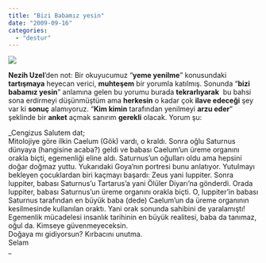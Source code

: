 ```yaml
---
title: "Bizi Babamız yesin"
date: "2009-09-16"
categories: 
  - "destur"
---
```


**![](/uploads/image/eylulguz_goya_cronos.jpg)**

**Nezih Uzel**’den not: Bir okuyucumuz “**yeme yenilme**” konusundaki **tartışmaya** heyecan verici, **muhteşem** bir yorumla katılmış. Sonunda “**bizi babamız yesin**” anlamına gelen bu yorumu burada **tekrarlıyarak**  bu bahsi sona erdirmeyi düşünmüştüm ama **herkesin** o kadar çok **ilave edeceği** şey var ki **sonuç** alamıyoruz. “**Kim kimin** tarafından yenilmeyi **arzu eder**” şeklinde bir **anket** açmak sanırım **gerekli** olacak. Yorum şu:   
  
_Cengizus Salutem dat;  
Mitolojiye göre ilkin Caelum (Gök) vardı, o kraldı. Sonra oğlu Saturnus dünyaya (hangisine acaba?) geldi ve babası Caelum’un üreme organını orakla biçti, egemenliği eline aldı. Saturnus’un oğulları oldu ama hepsini doğar doğmaz yuttu. Yukarıdaki Goya’nın portresi bunu anlatıyor. Yutulmayı bekleyen çocuklardan biri kaçmayı başardı: Zeus yani Iuppiter. Sonra Iuppiter, babası Saturnus’u Tartarus’a yani Ölüler Diyarı’na gönderdi. Orada Iuppiter, babası Saturnus’un üreme organını orakla biçti. O, Iuppiter’in babası Saturnus tarafından en büyük baba (dede) Caelum’un da üreme organının kesilmesinde kullanılan oraktı. Yani orak sonunda sahibini de yaralamıştı!  
Egemenlik mücadelesi insanlık tarihinin en büyük realitesi, baba da tanımaz, oğul da. Kimseye güvenmeyeceksin.  
Doğaya mı gidiyorsun? Kırbacını unutma.  
Selam  
_
